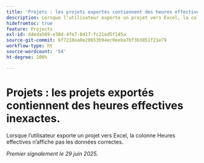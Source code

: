 ```yaml
---
title: 'Projets : les projets exportés contiennent des heures effectives inexactes.'
description: Lorsque l’utilisateur exporte un projet vers Excel, la colonne Heures effectives n’affiche pas les données correctes.
hidefromtoc: true
feature: Projects
exl-id: d4eda569-e38d-4fe7-8417-fc21ed5f145a
source-git-commit: 6f7218ea0e20653b94ec0eeba7bf3b3851f21e79
workflow-type: ht
source-wordcount: '54'
ht-degree: 100%

---
```


# Projets : les projets exportés contiennent des heures effectives inexactes.

Lorsque l’utilisateur exporte un projet vers Excel, la colonne Heures effectives n’affiche pas les données correctes.

_Premier signalement le 29 juin 2025._
